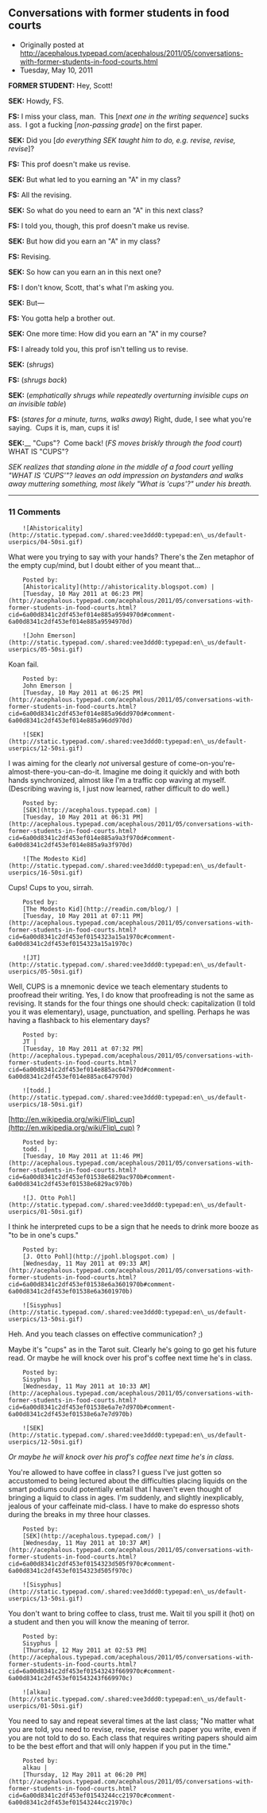 ## Conversations with former students in food courts

 * Originally posted at http://acephalous.typepad.com/acephalous/2011/05/conversations-with-former-students-in-food-courts.html
 * Tuesday, May 10, 2011



**FORMER STUDENT:** Hey, Scott!

**SEK:** Howdy, FS.

**FS:** I miss your class, man.  This [_next one in the writing sequence_] sucks ass.  I got a fucking [_non-passing grade_] on the first paper.

**SEK:** Did you [_do everything SEK taught him to do, e.g. revise, revise, revise_]?

**FS:** This prof doesn't make us revise.

**SEK:** But what led to you earning an "A" in my class?

**FS:** All the revising.

**SEK:** So what do you need to earn an "A" in this next class?

**FS:** I told you, though, this prof doesn't make us revise.

**SEK:** But how did you earn an "A" in my class?

**FS:** Revising.

**SEK:** So how can you earn an in this next one?

**FS:** I don't know, Scott, that's what I'm asking you.

**SEK:** But—

**FS:** You gotta help a brother out.

**SEK:** One more time: How did you earn an "A" in my course?

**FS:** I already told you, this prof isn't telling us to revise.

**SEK:** (_shrugs_)

**FS:** (_shrugs back_)

**SEK:** (_emphatically shrugs while repeatedly overturning invisible cups on an invisible table_)

**FS:** (_stares for a minute, turns, walks away_) Right, dude, I see what you're saying.  Cups it is, man, cups it is!

**SEK:**__ "Cups"?  Come back! (_FS moves briskly through the food court_)  WHAT IS "CUPS"? 

_SEK realizes that standing alone in the middle of a food court yelling "WHAT IS 'CUPS'"? leaves an odd impression on bystanders and walks away muttering something, most likely "What is 'cups'?" under his breath._ 

		

* * *

### 11 Comments 

		

                
[]()

	

		![Ahistoricality](http://static.typepad.com/.shared:vee3ddd0:typepad:en\_us/default-userpics/04-50si.gif)
	

	

		

What were you trying to say with your hands? There's the Zen metaphor of the empty cup/mind, but I doubt either of you meant that...

	

		Posted by:
		[Ahistoricality](http://ahistoricality.blogspot.com) |
		[Tuesday, 10 May 2011 at 06:23 PM](http://acephalous.typepad.com/acephalous/2011/05/conversations-with-former-students-in-food-courts.html?cid=6a00d8341c2df453ef014e885a9594970d#comment-6a00d8341c2df453ef014e885a9594970d)

[]()

	

		![John Emerson](http://static.typepad.com/.shared:vee3ddd0:typepad:en\_us/default-userpics/05-50si.gif)
	

	

		

Koan fail.  

	

		Posted by:
		John Emerson |
		[Tuesday, 10 May 2011 at 06:25 PM](http://acephalous.typepad.com/acephalous/2011/05/conversations-with-former-students-in-food-courts.html?cid=6a00d8341c2df453ef014e885a96dd970d#comment-6a00d8341c2df453ef014e885a96dd970d)

[]()

	

		![SEK](http://static.typepad.com/.shared:vee3ddd0:typepad:en\_us/default-userpics/12-50si.gif)
	

	

		

I was aiming for the clearly _not_ universal gesture of come-on-you're-almost-there-you-can-do-it.  Imagine me doing it quickly and with both hands synchronized, almost like I'm a traffic cop waving at myself.  (Describing waving is, I just now learned, rather difficult to do well.)

	

		Posted by:
		[SEK](http://acephalous.typepad.com) |
		[Tuesday, 10 May 2011 at 06:31 PM](http://acephalous.typepad.com/acephalous/2011/05/conversations-with-former-students-in-food-courts.html?cid=6a00d8341c2df453ef014e885a9a3f970d#comment-6a00d8341c2df453ef014e885a9a3f970d)

[]()

	

		![The Modesto Kid](http://static.typepad.com/.shared:vee3ddd0:typepad:en\_us/default-userpics/16-50si.gif)
	

	

		

Cups! Cups to you, sirrah.

	

		Posted by:
		[The Modesto Kid](http://readin.com/blog/) |
		[Tuesday, 10 May 2011 at 07:11 PM](http://acephalous.typepad.com/acephalous/2011/05/conversations-with-former-students-in-food-courts.html?cid=6a00d8341c2df453ef0154323a15a1970c#comment-6a00d8341c2df453ef0154323a15a1970c)

[]()

	

		![JT](http://static.typepad.com/.shared:vee3ddd0:typepad:en\_us/default-userpics/05-50si.gif)
	

	

		

Well, CUPS is a mnemonic device we teach elementary students to proofread their writing. Yes, I do know that proofreading is not the same as revising. It stands for the four things one should check: capitalization (I told you it was elementary), usage, punctuation, and spelling. Perhaps he was having a flashback to his elementary days?

	

		Posted by:
		JT |
		[Tuesday, 10 May 2011 at 07:32 PM](http://acephalous.typepad.com/acephalous/2011/05/conversations-with-former-students-in-food-courts.html?cid=6a00d8341c2df453ef014e885ac647970d#comment-6a00d8341c2df453ef014e885ac647970d)

[]()

	

		![todd.](http://static.typepad.com/.shared:vee3ddd0:typepad:en\_us/default-userpics/18-50si.gif)
	

	

		

[http://en.wikipedia.org/wiki/Flip\_cup](http://en.wikipedia.org/wiki/Flip\_cup) ? 

	

		Posted by:
		todd. |
		[Tuesday, 10 May 2011 at 11:46 PM](http://acephalous.typepad.com/acephalous/2011/05/conversations-with-former-students-in-food-courts.html?cid=6a00d8341c2df453ef01538e6829ac970b#comment-6a00d8341c2df453ef01538e6829ac970b)

[]()

	

		![J. Otto Pohl](http://static.typepad.com/.shared:vee3ddd0:typepad:en\_us/default-userpics/01-50si.gif)
	

	

		

I think he interpreted cups to be a sign that he needs to drink more booze as "to be in one's cups." 

	

		Posted by:
		[J. Otto Pohl](http://jpohl.blogspot.com) |
		[Wednesday, 11 May 2011 at 09:33 AM](http://acephalous.typepad.com/acephalous/2011/05/conversations-with-former-students-in-food-courts.html?cid=6a00d8341c2df453ef01538e6a3601970b#comment-6a00d8341c2df453ef01538e6a3601970b)

[]()

	

		![Sisyphus](http://static.typepad.com/.shared:vee3ddd0:typepad:en\_us/default-userpics/13-50si.gif)
	

	

		

Heh. And you teach classes on effective communication? ;)

Maybe it's "cups" as in the Tarot suit. Clearly he's going to go get his future read. Or maybe he will knock over his prof's coffee next time he's in class.

	

		Posted by:
		Sisyphus |
		[Wednesday, 11 May 2011 at 10:33 AM](http://acephalous.typepad.com/acephalous/2011/05/conversations-with-former-students-in-food-courts.html?cid=6a00d8341c2df453ef01538e6a7e7d970b#comment-6a00d8341c2df453ef01538e6a7e7d970b)

[]()

	

		![SEK](http://static.typepad.com/.shared:vee3ddd0:typepad:en\_us/default-userpics/12-50si.gif)
	

	

		

_Or maybe he will knock over his prof's coffee next time he's in class._

You're allowed to have coffee in class?  I guess I've just gotten so accustomed to being lectured about the difficulties placing liquids on the smart podiums could potentially entail that I haven't even thought of bringing a liquid to class in ages.  I'm suddenly, and slightly inexplicably, jealous of your caffeinate mid-class.  I have to make do espresso shots during the breaks in my three hour classes.  

	

		Posted by:
		[SEK](http://acephalous.typepad.com/) |
		[Wednesday, 11 May 2011 at 10:37 AM](http://acephalous.typepad.com/acephalous/2011/05/conversations-with-former-students-in-food-courts.html?cid=6a00d8341c2df453ef0154323d505f970c#comment-6a00d8341c2df453ef0154323d505f970c)

[]()

	

		![Sisyphus](http://static.typepad.com/.shared:vee3ddd0:typepad:en\_us/default-userpics/13-50si.gif)
	

	

		

You don't want to bring coffee to class, trust me. Wait til you spill it (hot) on a student and then you will know the meaning of terror.

	

		Posted by:
		Sisyphus |
		[Thursday, 12 May 2011 at 02:53 PM](http://acephalous.typepad.com/acephalous/2011/05/conversations-with-former-students-in-food-courts.html?cid=6a00d8341c2df453ef01543243f669970c#comment-6a00d8341c2df453ef01543243f669970c)

[]()

	

		![alkau](http://static.typepad.com/.shared:vee3ddd0:typepad:en\_us/default-userpics/01-50si.gif)
	

	

		

You need to say and repeat several times at the last class; "No matter what you are told, you need to revise, revise, revise each paper you write, even if you are not told to do so. Each class that requires writing papers should aim to be the best effort and that will only happen if you put in the time."

	

		Posted by:
		alkau |
		[Thursday, 12 May 2011 at 06:20 PM](http://acephalous.typepad.com/acephalous/2011/05/conversations-with-former-students-in-food-courts.html?cid=6a00d8341c2df453ef01543244cc21970c#comment-6a00d8341c2df453ef01543244cc21970c)

		

        